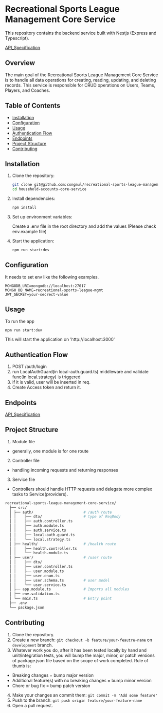 # Recreational Sports League Management Core Service
This repository contains the backend service built with Nestjs (Express and Typescript).

[API_Specification](https://recreation-sports-core-service-eja5ffe3fraeb5f8.eastus2-01.azurewebsites.net/api-spec)

## Overview
The main goal of the Recreational Sports League Management Core Service is to handle all data operations for creating, reading, updating, and deleting records. This service is responsible for CRUD operations on Users, Teams, Players, and Coaches.

## Table of Contents

- [Installation](#installation)
- [Configuration](#configuration)
- [Usage](#usage)
- [Authentication Flow](#authentication-flow)
- [Endpoints](#endpoints)
- [Project Structure](#project-structure)
- [Contributing](#contributing)

## Installation

1. Clone the repository:
   ```sh
   git clone git@github.com:congmul/recreational-sports-league-management-core-service.git
   cd household-accounts-core-service
    ```
2. Install dependencies:
    ```sh
    npm install
    ```
3. Set up environment variables:

    Create a .env file in the root directory and add the values (Please check env.example file)

4. Start the application:
    ```sh
    npm run start:dev
    ```

## Configuration
It needs to set env like the following examples.
```
MONGODB_URI=mongodb://localhost:27017
MONGO_DB_NAME=recreational-sports-league-mgmt
JWT_SECRET=your-secrect-value
```

## Usage
To run the app
```bash
npm run start:dev
```
This will start the application on 'http://localhost:3000'

## Authentication Flow
1. POST /auth/login
2. run LocalAuthGuard(in local-auth.guard.ts) middleware and validate func(in local.strategy) is triggered
3. if it is valid, user will be inserted in req.
4. Create Access token and return it.

## Endpoints
[API_Specification](https://recreation-sports-core-service-eja5ffe3fraeb5f8.eastus2-01.azurewebsites.net/api-spec)

## Project Structure
1. Module file
 - generally, one module is for one route
2. Controller file
 - handling incoming requests and returning responses 
3. Service file
 - Controllers should handle HTTP requests and delegate more complex tasks to Service(providers).

```bash
recreational-sports-league-management-core-service/
  ├── src/ 
  │ ├── auth/                       # /auth route
  │ │    ├── dto/                   # type of ReqBody
  │ │    ├── auth.controller.ts
  │ │    ├── auth.module.ts
  │ │    ├── auth.service.ts
  │ │    ├── local-auth.guard.ts
  │ │    └── local.strategy.ts
  │ ├── health/                     # /health route
  │ │    ├── health.controller.ts   
  │ │    └── health.module.ts
  │ ├── user/                       # /user route
  │ │    ├── dto/                  
  │ │    ├── user.controller.ts    
  │ │    ├── user.module.ts
  │ │    ├── user.enum.ts
  │ │    ├── user.schema.ts         # user model
  │ │    └── user.service.ts
  │ ├── app.module.ts               # Imports all modules
  │ ├── env.validation.ts
  │ └── main.ts                     # Entry point
  ├── .env
  └── package.json
```

## Contributing
1. Clone the repository.
2. Create a new branch: `git checkout -b feature/your-feautre-name` on `development` branch.
3. Whatever work you do, after it has been tested locally by hand and unit/integration tests, you will bump the major, minor, or patch versions of package.json file based on the scope of work completed. Rule of thumb is:
 - Breaking changes = bump major version
 - Additional feature(s) with no breaking changes = bump minor version
 - Chore or bug fix = bump patch version
4. Make your changes an commit them: `git commit -m 'Add some feature'`
5. Push to the branch: `git push origin feature/your-feature-name`
6. Open a pull request.
